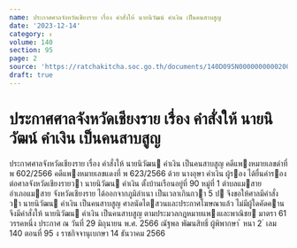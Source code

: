 ```yaml
---
name: ประกาศศาลจังหวัดเชียงราย เรื่อง คำสั่งให้ นายนิวัฒน์ คำเงิน เป็นคนสาบสูญ
date: '2023-12-14'
category: ง
volume: 140
section: 95
page: 2
source: 'https://ratchakitcha.soc.go.th/documents/140D095N0000000000200.pdf'
draft: true
---
```


# ประกาศศาลจังหวัดเชียงราย เรื่อง คำสั่งให้ นายนิวัฒน์ คำเงิน เป็นคนสาบสูญ

ประกาศศาลจังหวัดเชียงราย เรื่อง คําสั่งให้ นายนิวัฒน คําเงิน เป็นคนสาบสูญ คดีแพงหมายเลขดําที่ พ 602/2566 คดีแพงหมายเลขแดงที่ พ 623/2566 ด้วย นางอุษา คําเงิน ผู้รอง ได้ยื่นคํารองต่อศาลจังหวัดเชียงรายวา นายนิวัฒน คําเงิน ตั้งบ้านเรือนอยู่ที่ 90 หมู่ที่ 1 ตําบลแมสาย อําเภอแมสาย จังหวัดเชียงราย ได้ออกจากภูมิลําเนา เป็นเวลาเกินกวา 5 ป จึงขอให้ศาลมีคําสั่งวา นายนิวัฒน คําเงิน เป็นคนสาบสูญ ศาลนัดไตสวนและประกาศโฆษณาแล้ว ไม่มีผู้ใดคัดคาน จึงมีคําสั่งให้ นายนิวัฒน คําเงิน เป็นคนสาบสูญ ตามประมวลกฎหมายแพงและพาณิชย มาตรา 61 วรรคหนึ่ง ประกาศ ณ วันที่ 29 มิถุนายน พ.ศ. 2566 ณัฐพล พัฒนสิทธิ์ ผู้พิพากษา ้ หนา 2 ่ เลม 140 ตอนที่ 95 ง ราชกิจจานุเบกษา 14 ธันวาคม 2566
